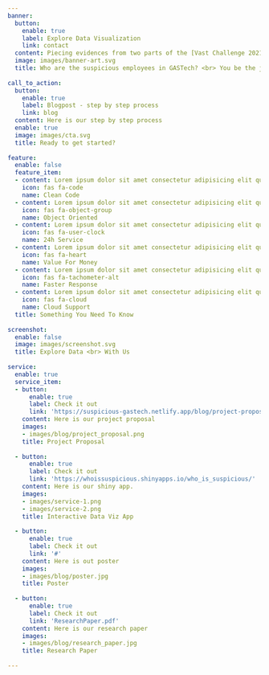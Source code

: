 ```yaml
---
banner:
  button:
    enable: true
    label: Explore Data Visualization
    link: contact
  content: Piecing evidences from two parts of the [Vast Challenge 2021](https://vast-challenge.github.io/2021/)            to form a cohesive picture as to who in GASTech are the suspicious ones. 
  image: images/banner-art.svg
  title: Who are the suspicious employees in GASTech? <br> You be the judge!
  
call_to_action:
  button:
    enable: true
    label: Blogpost - step by step process
    link: blog
  content: Here is our step by step process
  enable: true
  image: images/cta.svg
  title: Ready to get started?
  
feature:
  enable: false
  feature_item:
  - content: Lorem ipsum dolor sit amet consectetur adipisicing elit quam nihil
    icon: fas fa-code
    name: Clean Code
  - content: Lorem ipsum dolor sit amet consectetur adipisicing elit quam nihil
    icon: fas fa-object-group
    name: Object Oriented
  - content: Lorem ipsum dolor sit amet consectetur adipisicing elit quam nihil
    icon: fas fa-user-clock
    name: 24h Service
  - content: Lorem ipsum dolor sit amet consectetur adipisicing elit quam nihil
    icon: fas fa-heart
    name: Value For Money
  - content: Lorem ipsum dolor sit amet consectetur adipisicing elit quam nihil
    icon: fas fa-tachometer-alt
    name: Faster Response
  - content: Lorem ipsum dolor sit amet consectetur adipisicing elit quam nihil
    icon: fas fa-cloud
    name: Cloud Support
  title: Something You Need To Know
  
screenshot:
  enable: false
  image: images/screenshot.svg
  title: Explore Data <br> With Us
  
service:
  enable: true
  service_item:
  - button:
      enable: true
      label: Check it out
      link: 'https://suspicious-gastech.netlify.app/blog/project-proposal/'
    content: Here is our project proposal
    images:
    - images/blog/project_proposal.png
    title: Project Proposal
    
  - button:
      enable: true
      label: Check it out
      link: 'https://whoissuspicious.shinyapps.io/who_is_suspicious/'
    content: Here is our shiny app.
    images:
    - images/service-1.png
    - images/service-2.png
    title: Interactive Data Viz App
    
  - button:
      enable: true
      label: Check it out
      link: '#'
    content: Here is out poster
    images:
    - images/blog/poster.jpg
    title: Poster 
    
  - button:
      enable: true
      label: Check it out
      link: 'ResearchPaper.pdf'
    content: Here is our research paper 
    images:
    - images/blog/research_paper.jpg
    title: Research Paper
  
---
```

